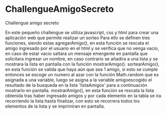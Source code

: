 # ChallengueAmigoSecreto
Challengue amigo secreto

En este pequeño challengue se utiliza javascript, css y html para crear una aplicación web que permite realizar un sorteo
Para ello se definen tres funciones, siendo estas
agregarAmigo(), en esta función se rescata el amigo ingresado por el usuario en el html y se verifica que no venga vacio, en caso de estar vacio saltara un mensaje emergente en pantalla que solicitara ingresar un nombre,
en caso contrario se añadira a una lista y se mostrara la lista en pantalla con la función mostrarAmigo().
sortearAmigo(), en esta función se valida que haya aún que sea 1 amigo, si esto se cumple entonces se escoge un numero al azar con la función Math.random que es asignada a una variable, luego  se asigna a la variable
amigoescogido el resultado de la busqueda en la lista 'listaAmigos' para a continuación mostrarlo en pantalla.
mostrarAmigo(), en esta función se rescata la lista obtenida tras haber ingresado amigos y por cada elemento en la tabla se ira recorriendo la lista hasta finalizar, con esto se recorrera todos los elementos de la lista y se imprimiran en pantalla.
